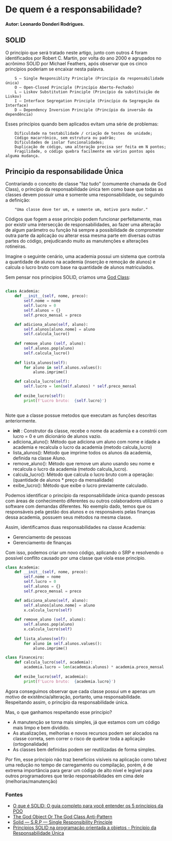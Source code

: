 # De quem é a responsabilidade?


#### Autor: Leonardo Donderi Rodrigues.

## SOLID

O princípio que será tratado neste artigo, junto com outros 4 foram identificados por Robert C. Martin, por volta do ano 2000 e agrupados no acrônimo SOLID por Michael Feathers, após observar que os cinco princípios poderiam se encaixar nesta palavra.

        S — Single Responsiblity Principle (Princípio da responsabilidade única)
        O — Open-Closed Principle (Princípio Aberto-Fechado)
        L — Liskov Substitution Principle (Princípio da substituição de Liskov)
        I — Interface Segregation Principle (Princípio da Segregação da Interface)
        D — Dependency Inversion Principle (Princípio da inversão da dependência)
    
Esses princípios quando bem aplicados evitam uma série de problemas:

        Dificuldade na testabilidade / criação de testes de unidade;
        Código macarrônico, sem estrutura ou padrão;
        Dificuldades de isolar funcionalidades;
        Duplicação de código, uma alteração precisa ser feita em N pontos;
        Fragilidade, o código quebra facilmente em vários pontos após alguma mudança.

## Principio da responsabilidade Única

Contrariando o conceito de classe "faz tudo" (comumente chamada de God Class), o príncipio da responsabilidade única tem como base que todas as classes devem possuir uma e somente uma responsabilidade, ou seguindo a definição:

        "Uma classe deve ter um, e somente um, motivo para mudar."

Códigos que fogem a esse princípio podem funcionar perfeitamente, mas por existir uma intersecção de responsabilidades, ao fazer uma alteração de algum parâmetro ou função há sempre a possibilidade de comprometer outra parte da aplicação ou alterar essa mesma parte em diversas outras partes do código, prejudicando muito as manutenções e alterações rotineiras.

Imagine o seguinte cenário, uma academia possui um sistema que controla a quantidade de alunos na academia (inserção e remoção de alunos) e calcula o lucro bruto com base na quantidade de alunos matriculados.

Sem pensar nos principios SOLID, criamos uma [God Class](https://medium.com/@carlos.ariel.mamani/the-god-object-or-god-class-anti-pattern-bfb8c15eb513):

```py     

class Academia:
    def	__init__(self, nome, preco):
        self.nome = nome
        self.lucro = 0
        self.alunos = {}
        self.preco_mensal = preco

    def adiciona_aluno(self, aluno):
        self.alunos[aluno.nome] = aluno
        self.calcula_lucro()
    
    def remove_aluno (self, aluno):
        self.alunos.pop(aluno)
        self.calcula_lucro()
    
    def lista_alunos(self):
        for aluno in self.alunos.values():
            aluno.imprime()

    def calcula_lucro(self):
        self.lucro = len(self.alunos) * self.preco_mensal
 
    def exibe_lucro(self):
        print(f'Lucro bruto:  {self.lucro}')
 
```

Note que a classe possue metodos que executam as funções descritas anteriormente.

* __init__ : Construtor da classe, recebe o nome da academia e a constrói com lucro = 0 e um dicionário de alunos vazio.
* adiciona_aluno(): Método que adiciona um aluno com nome e idade a academia e recalcula o lucro da academia (metodo calcula_lucro)
* lista_alunos(): Método que imprime todos os alunos da academia, definida na classe Aluno.
* remove_aluno(): Método que remove um aluno usando seu nome e recalcula o lucro da academia (metodo calcula_lucro).
* calcula_lucro(): Método que calcula o lucro bruto com a operação: (quantidade de alunos * preço da mensalidade)
* exibe_lucro(): Método que exibe o lucro previamente calculado.

Podemos identificar o princípio da responsabilidade única quando pessoas com áreas de conhecimento diferentes ou outros colaboradores utilizam o software  com demandas diferentes. No exemplo dado, temos que os responsáveis pela gestão dos alunos e os responsáveis pelas finanças dessa academia, possuem seus métodos na mesma classe.

Assim, identificamos duas responsabilidades na classe Academia:

* Gerenciamento de pessoas
* Gerenciamento de finanças 

Com isso, podemos criar um novo código, aplicando o SRP e resolvendo o possível conflito causado por uma classe que viola esse princípio.

```py
class Academia:
    def	__init__(self, nome, preco):
        self.nome = nome
        self.lucro = 0
        self.alunos = {}
        self.preco_mensal = preco

    def adiciona_aluno(self, aluno):
        self.alunos[aluno.nome] = aluno
        x.calcula_lucro(self)
    
    def remove_aluno (self, aluno):
        self.alunos.pop(aluno)
        x.calcula_lucro(self)
    
    def lista_alunos(self):
        for aluno in self.alunos.values():
            aluno.imprime()

class Financeiro:
    def calcula_lucro(self, academia):
        academia.lucro = len(academia.alunos) * academia.preco_mensal
        
    def exibe_lucro(self, academia):
        print(f'Lucro bruto:  {academia.lucro}')
```

Agora conseguimos observar que cada classe possui um e apenas um motivo de existência/alteração, portanto, uma responsabilidade. Respeitando assim, o princípio da responsabilidade única.

Mas, o que ganhamos respeitando esse princípio?

* A manutenção se torna mais simples, já que estamos com um código mais limpo e bem dividido.
* As atualizações, melhorias e novos recursos podem ser alocados na classe correta, sem correr o risco de quebrar toda a aplicação (ortogonalidade)
* As classes bem definidas podem ser reutilizadas de forma simples.

Por fim, esse príncipio não traz benefícios visíveis na aplicação como talvez uma redução no tempo de carregamento ou compilação, porém, é de extrema importância para gerar um código de alto nível e legível para outros programadores que terão responsabilidades em cima dele (melhorias/manutenção)



### Fontes

* [O que é SOLID: O guia completo para você entender os 5 princípios da POO](https://medium.com/desenvolvendo-com-paixao/o-que-%C3%A9-solid-o-guia-completo-para-voc%C3%AA-entender-os-5-princ%C3%ADpios-da-poo-2b937b3fc530)
* [The God Object Or The God Class Anti-Pattern](https://medium.com/@carlos.ariel.mamani/the-god-object-or-god-class-anti-pattern-bfb8c15eb513)
* [Solid — S.R.P — Single Responsibility Principle](https://medium.com/@tbaragao/solid-s-r-p-single-responsibility-principle-2760ff4a7edc)
* [Princípios SOLID na programação orientada a objetos - Princípio da Responsabilidade Única](https://www.youtube.com/watch?v=wwg-gWTuB1o)



